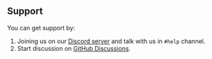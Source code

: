 ## Support

You can get support by:

1. Joining us on our [Discord server][discord] and talk with us in `#help` channel.
2. Start discussion on [GitHub Discussions][discussion].

[discord]: https://discord.gg/dUg8K9DAsR

[discussion]: https://github.com/WasiqBhamla/boyka-framework/discussions/new